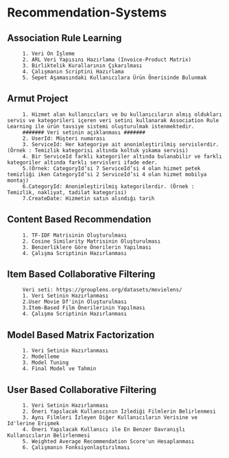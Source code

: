 # Recommendation-Systems
## Association Rule Learning
         1. Veri Ön İşleme
         2. ARL Veri Yapısını Hazırlama (Invoice-Product Matrix)
         3. Birliktelik Kurallarının Çıkarılması
         4. Çalışmanın Scriptini Hazırlama
         5. Sepet Aşamasındaki Kullanıcılara Ürün Önerisinde Bulunmak
## Armut Project
         1. Hizmet alan kullanıcıları ve bu kullanıcıların almış oldukları servis ve kategorileri içeren veri setini kullanarak Association Rule Learning ile ürün tavsiye sistemi oluşturulmak istenmektedir.
         ####### Veri setinin açıklanması ####### 
         2. UserId: Müşteri numarası
         3. ServiceId: Her kategoriye ait anonimleştirilmiş servislerdir. (Örnek : Temizlik kategorisi altında koltuk yıkama servisi)
         4. Bir ServiceId farklı kategoriler altında bulanabilir ve farklı kategoriler altında farklı servisleri ifade eder.
         5.(Örnek: CategoryId’si 7 ServiceId’si 4 olan hizmet petek temizliği iken CategoryId’si 2 ServiceId’si 4 olan hizmet mobilya montaj)
         6.CategoryId: Anonimleştirilmiş kategorilerdir. (Örnek : Temizlik, nakliyat, tadilat kategorisi)
         7.CreateDate: Hizmetin satın alındığı tarih
## Content Based Recommendation
         1. TF-IDF Matrisinin Oluşturulması
         2. Cosine Similarity Matrisinin Oluşturulması
         3. Benzerliklere Göre Önerilerin Yapılması
         4. Çalışma Scriptinin Hazırlanması
## Item Based Collaborative Filtering
         Veri seti: https://grouplens.org/datasets/movielens/
         1. Veri Setinin Hazırlanması
         2.User Movie Df'inin Oluşturulması
         3.Item-Based Film Önerilerinin Yapılması
         4. Çalışma Scriptinin Hazırlanması
## Model Based Matrix Factorization
         1. Veri Setinin Hazırlanması
         2. Modelleme
         3. Model Tuning
         4. Final Model ve Tahmin
## User Based Collaborative Filtering
         1. Veri Setinin Hazırlanması
         2. Öneri Yapılacak Kullanıcının İzlediği Filmlerin Belirlenmesi
         3. Aynı Filmleri İzleyen Diğer Kullanıcıların Verisine ve Id'lerine Erişmek
         4. Öneri Yapılacak Kullanıcı ile En Benzer Davranışlı Kullanıcıların Belirlenmesi
         5. Weighted Average Recommendation Score'un Hesaplanması
         6. Çalışmanın Fonksiyonlaştırılması


